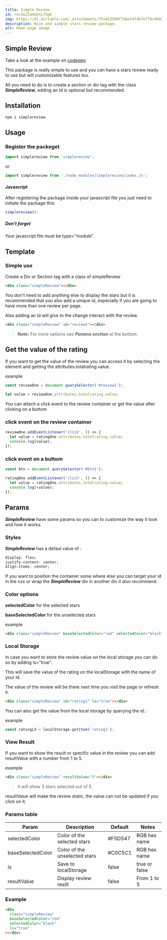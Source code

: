 ```yaml
---
title: Simple Review
id: recXo2IamZetL7hgE
img: https://dl.airtable.com/.attachments/751d53508f748afdfdbfe774c4602ee6/1f135e4a/ScreenShot2022-03-13at11_17_28AM2.png
description: Nice and simple stars review package.
alt: Home page image
---
```


## Simple Review

<!-- Take a look at the docs and examples on [simpleCode](https://simple-code.netlify.app/) -->

Take a look at the example on [codepen](https://codepen.io/maxrpark/pen/zYpYpKB).

This package is really simple to use and you can have a stars review ready to use but will customizable features too.

All you need to do is to create a section or div tag with the class **_SimpleReview_**, adding an id is optional but recommended.

## Installation

```bash
npm i simplereview
```

## Usage

### Register the packeget

```js
import simplereview from 'simplereview';
```

or

```js
import simplereview from './node_modules/simplereview/index.js';
```

#### Javascript

After registering the package inside your javascript file you just need to initiate the package this:

```js
simplereview();
```

##### Don't forget

Your javascript file must be type="module".

<!-- #### Vue

```js
  mounted() {
    simplereview();;
  },
``` -->

## Template

### Simple use

Create a Div or Section tag with a class of simpleReview

```html
<div class="simpleReview"></div>
```

You don't need to add anything else to display the stars but it is recommended that you also add a unique id, especially if you are going to have more than one review per page.

Also adding an id will give to the change interact with the review.

```html
<div class="simpleReview" id="review1"></div>
```

> **Note:** For more options see **_Params section_** at the bottom.

## Get the value of the rating

If you want to get the value of the review you can access it by selecting the element and getting the attributes.totalrating.value.

example

```js
const reviewOne = document.querySelector('#review1');
```

```js
let value = reviewOne.attributes.totalrating.value;
```

You can attach a click event to the review container or get the value after clicking on a buttom

### click event on the review container

```js
reviewOne.addEventListener('click', () => {
  let value = ratingOne.attributes.totalrating.value;
  console.log(value);
});
```

### click event on a buttom

```js
const btn = document.querySelector('#btn1');

ratingOne.addEventListener('click', () => {
  let value = ratingOne.attributes.totalrating.value;
  console.log(+value);
});
```

## Params

**_SimpleReview_** have some params so you can to customize the way it look and how it works.

### Styles

**_SimpleReview_** has a defaul value of :

```css
display: flex;
justify-content: center;
align-items: center;
```

If you want to position the container some where else you can target your id in the css or wrap the **_SimpleReview_** div in another div it also recommend.

### Color options

**selectedColor** for the selected stars

**baseSelectedColor** for the unselected stars

example

```html
<div class="simpleReview" baseSelectedColor="red" selectedColor="black"></div>
```

### Local Storage

In case you want to store the review value on the local storage you can do so by adding ls="true".

This will save the value of the rating on the localStorage with the name of your id.

The value of the review will be there next time you visit the page or refresh it.

```html
<div class="simpleReview" id="rating1" ls="true"></div>
```

You can also get the value from the local storage by querying the id.:

example

```js
const ratingLS = localStorage.getItem('rating1');
```

### View Result

If you want to show the result or specific value in the review you can add resultValue with a number from 1 to 5.

example

```html
<div class="simpleReview" resultValue="3"></div>
```

> It will show 3 stars selected out of 5.

resultValue will make the review static, the value can not be updated if you click on it.

### Params table

| Param             | Description                   | Default | Notes         |
| ----------------- | ----------------------------- | ------- | ------------- |
| selectedColor     | Color of the selected stars   | #F5D547 | RGB hex name  |
| baseSelectedColor | Color of the unselected stars | #C0C5C1 | RGB hex name  |
| ls                | Save to localStorage          | false   | true or false |
| resultValue       | Display review resilt         | false   | From 1 to 5   |

### Example

```html
<div
  class="simpleReview"
  baseSelectedColor="red"
  selectedColor="black"
  ls="true"
></div>
```
